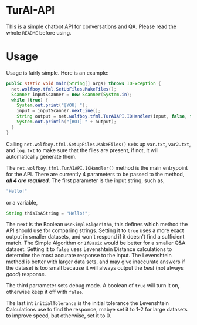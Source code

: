 # TurAI-API
This is a simple chatbot API for conversations and QA. Please read the whole `README` before using.

# Usage
Usage is fairly simple. Here is an example:
```java
public static void main(String[] args) throws IOException {
  net.wolfboy.tfml.SetUpFiles.MakeFiles();
  Scanner inputScanner = new Scanner(System.in);
  while (true) {
    System.out.print("[YOU] ");
    input = inputScanner.nextLine();
    String output = net.wolfboy.tfml.TurAIAPI.IOHandler(input, false, false, 0);
    System.out.println("[BOT] " + output);
  }
}
```
Calling `net.wolfboy.tfml.SetUpFiles.MakeFiles()` sets up `var.txt`, `var2.txt`, and `log.txt` to make sure that the files are present, if not, it will automatically generate them.

The `net.wolfboy.tfml.TurAIAPI.IOHandler()` method is the main entrypoint for the API. There are currently 4 parameters to be passed to the method, ***all 4 are required***.
The first parameter is the input string, such as,
```java
"Hello!"
``` 
or a variable,
```java
String thisIsAString = "Hello!";
```
The next is the Boolean `useSimpleAlgorithm`, this defines which method the API should use for comparing strings. Setting it to `true` uses a more exact output in smaller datasets, and won't respond if it doesn't find a sufficient match. The Simple Algorithm or `IfBasic` would be better for a smaller Q&A dataset. Setting it to `false` uses Levenshtein Distance calculations to determine the most accurate response to the input. The Levenshtein method is better with larger data sets, and may give inaccurate answers if the dataset is too small because it will always output the *best* (not always *good*) response.

The third parrameter sets debug mode. A boolean of `true` will turn it on, otherwise keep it off with `false`.

The last int `initialTolerance` is the initial tolerance the Levenshtein Calculations use to find the responce, mabye set it to 1-2 for large datasets to improve speed, but otherwise, set it to 0.
